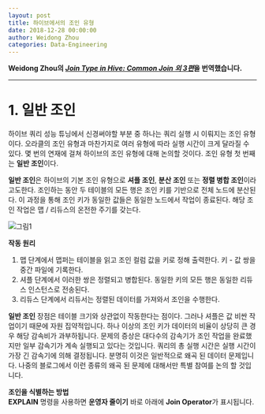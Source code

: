 ```yaml
---
layout: post
title: 하이브에서의 조인 유형
date: 2018-12-28 00:00:00
author: Weidong Zhou
categories: Data-Engineering
---  
```

  
  
**Weidong Zhou의 [*Join Type in Hive: Common Join 외 3편*](https://weidongzhou.wordpress.com/2017/06/06/join-type-in-hive-common-join)을 번역했습니다.**
  
  
- - -

# 1. 일반 조인
  
하이브 쿼리 성능 튜닝에서 신경써야할 부분 중 하나는 쿼리 실행 시 이뤄지는 조인 유형이다. 오라클의 조인 유형과 마찬가지로 여러 유형에 따라 실행 시간이 크게 달라질 수 있다. 몇 번의 연재에 걸쳐 하이브의 조인 유형에 대해 논의할 것이다. 조인 유형 첫 번째는 **일반 조인**이다.
  
**일반 조인**은 하이브의 기본 조인 유형으로 **셔플 조인**, **분산 조인** 또는 **정렬 병합 조인**이라고도한다. 조인하는 동안 두 테이블의 모든 행은 조인 키를 기반으로 전체 노드에 분산된다. 이 과정을 통해 조인 키가 동일한 값들은 동일한 노드에서 작업이 종료된다. 해당 조인 작업은 맵 / 리듀스의 온전한 주기를 갖는다.
  
![그림1](https://aldente0630.github.io/assets/join_type_in_hive1.jpg)
  
**작동 원리**
1. 맵 단계에서 맵퍼는 테이블을 읽고 조인 컬럼 값을 키로 정해 출력한다. 키 - 값 쌍을 중간 파일에 기록한다.
2. 셔플 단계에서 이러한 쌍은 정렬되고 병합된다. 동일한 키의 모든 행은 동일한 리듀스 인스턴스로 전송된다.
3. 리듀스 단계에서 리듀서는 정렬된 데이터를 가져와서 조인을 수행한다.

**일반 조인** 장점은 테이블 크기와 상관없이 작동한다는 점이다. 그러나 셔플은 값 비싼 작업이기 때문에 자원 집약적입니다. 하나 이상의 조인 키가 데이터의 비율이 상당히 큰 경우 해당 감속비가 과부하됩니다. 문제의 증상은 대다수의 감속기가 조인 작업을 완료했지만 일부 감속기가 계속 실행되고 있다는 것입니다. 쿼리의 총 실행 시간은 실행 시간이 가장 긴 감속기에 의해 결정됩니다. 분명히 이것은 일반적으로 왜곡 된 데이터 문제입니다. 나중의 블로그에서 이런 종류의 왜곡 된 문제에 대해서만 특별 참여를 논의 할 것입니다.

**조인을 식별하는 방법**  
**EXPLAIN** 명령을 사용하면 **운영자 줄이기** 바로 아래에 **Join Operator**가 표시됩니다.
